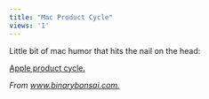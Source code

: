 ```yaml
---
title: "Mac Product Cycle"
views: '1'
---
```

<p>Little bit of mac humor that hits the nail on the head:</p>
<p><a href="https://www.misterbg.org/AppleProductCycle/">Apple product cycle.</a></p>
<p><i>From <a href="https://binarybonsai.com/archives/2004/07/28/the-apple-product-cycle/">www.binarybonsai.com.</a></i></p>
